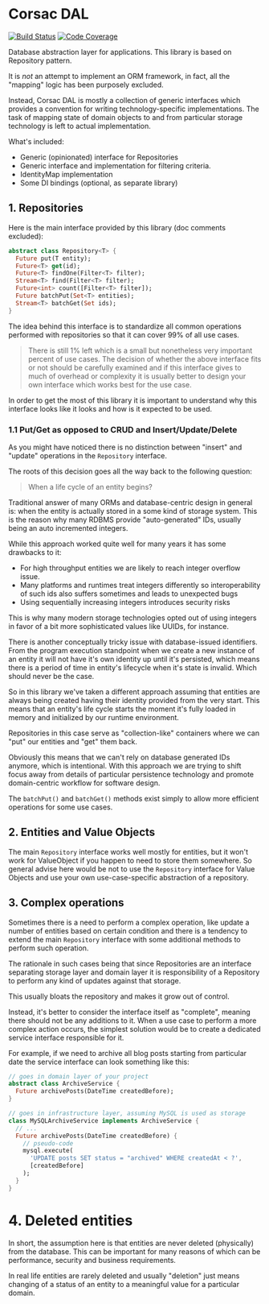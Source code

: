 # Corsac DAL

[![Build Status](https://travis-ci.org/corsac-dart/dal.svg?branch=master)](https://travis-ci.org/corsac-dart/dal)
[![Code Coverage](https://codecov.io/github/corsac-dart/dal/coverage.svg?branch=master)](https://codecov.io/github/corsac-dart/dal?branch=master)

Database abstraction layer for applications. This library is based on
Repository pattern.

It is _not_ an attempt to implement an ORM framework, in fact,
all the "mapping" logic has been purposely excluded.

Instead, Corsac DAL is mostly a collection of generic interfaces which provides
a convention for writing technology-specific implementations. The task of
mapping state of domain objects to and from particular storage technology is
left to actual implementation.

What's included:

* Generic (opinionated) interface for Repositories
* Generic interface and implementation for filtering criteria.
* IdentityMap implementation
* Some DI bindings (optional, as separate library)

## 1. Repositories

Here is the main interface provided by this library (doc comments excluded):

```dart
abstract class Repository<T> {
  Future put(T entity);
  Future<T> get(id);
  Future<T> findOne(Filter<T> filter);
  Stream<T> find(Filter<T> filter);
  Future<int> count([Filter<T> filter]);
  Future batchPut(Set<T> entities);
  Stream<T> batchGet(Set ids);
}
```

The idea behind this interface is to standardize all common operations
performed with repositories so that it can cover 99% of all use cases.

> There is still 1% left which is a small but nonetheless very important percent
> of use cases. The decision of whether the above interface fits or not should be
> carefully examined and if this interface gives to much of overhead or
> complexity it is usually better to design your own interface which works best
> for the use case.

In order to get the most of this library it is important to understand why
this interface looks like it looks and how is it expected to be used.

### 1.1 Put/Get as opposed to CRUD and Insert/Update/Delete

As you might have noticed there is no distinction between "insert" and
"update" operations in the `Repository` interface.

The roots of this decision goes all the way back to the following question:

> When a life cycle of an entity begins?

Traditional answer of many ORMs and database-centric design in general is: when
the entity is actually stored in a some kind of storage system. This is the
reason why many RDBMS provide "auto-generated" IDs, usually being an auto
incremented integers.

While this approach worked quite well for many years it has some drawbacks to
it:

* For high throughput entities we are likely to reach integer overflow issue.
* Many platforms and runtimes treat integers differently so interoperability
  of such ids also suffers sometimes and leads to unexpected bugs
* Using sequentially increasing integers introduces security risks

This is why many modern storage technologies opted out of using integers in
favor of a bit more sophisticated values like UUIDs, for instance.

There is another conceptually tricky issue with database-issued identifiers.
From the program execution standpoint when we create a new instance of an
entity it will not have it's own identity up until it's persisted, which
means there is a period of time in entity's lifecycle when it's state is
invalid. Which should never be the case.

So in this library we've taken a different approach assuming that entities are
always being created having their identity provided from the very start.
This means that an entity's life cycle starts the moment it's fully loaded
in memory and initialized by our runtime environment.

Repositories in this case serve as "collection-like" containers where we can
"put" our entities and "get" them back.

Obviously this means that we can't rely on database generated IDs anymore, which
is intentional. With this approach we are trying to shift focus away from
details of particular persistence technology and promote domain-centric
workflow for software design.

The `batchPut()` and `batchGet()` methods exist simply to allow more efficient
operations for some use cases.

## 2. Entities and Value Objects

The main `Repository` interface works well mostly for entities, but it won't
work for ValueObject if you happen to need to store them somewhere. So
general advise here would be not to use the `Repository` interface for Value
Objects and use your own use-case-specific abstraction of a repository.

## 3. Complex operations

Sometimes there is a need to perform a complex operation, like update a number
of entities based on certain condition and there is a tendency to extend the
main `Repository` interface with some additional methods to perform such
operation.

The rationale in such cases being that since Repositories are an interface
separating storage layer and domain layer it is responsibility of a Repository
to perform any kind of updates against that storage.

This usually bloats the repository and makes it grow out of control.

Instead, it's better to consider the interface itself as "complete", meaning
there should not be any additions to it. When a use case to perform a more
complex action occurs, the simplest solution would be to create a dedicated
service interface responsible for it.

For example, if we need to archive all blog posts starting from particular
date the service interface can look something like this:

```dart
// goes in domain layer of your project
abstract class ArchiveService {
  Future archivePosts(DateTime createdBefore);
}

// goes in infrastructure layer, assuming MySQL is used as storage
class MySQLArchiveService implements ArchiveService {
  // ...
  Future archivePosts(DateTime createdBefore) {
    // pseudo-code
    mysql.execute(
      'UPDATE posts SET status = "archived" WHERE createdAt < ?',
      [createdBefore]
    );
  }
}
```

# 4. Deleted entities

In short, the assumption here is that entities are never deleted (physically)
from the database. This can be important for many reasons of which can
be performance, security and business requirements.

In real life entities are rarely deleted and usually "deletion" just means
changing of a status of an entity to a meaningful value for a particular
domain.

